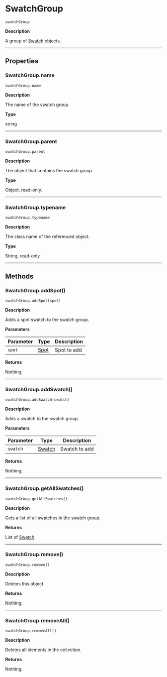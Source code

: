 # SwatchGroup

`swatchGroup`

**Description**

A group of [Swatch](Swatch.md#jsobjref-swatch) objects.

---

## Properties

### SwatchGroup.name

`swatchGroup.name`

**Description**

The name of the swatch group.

**Type**

string

---

### SwatchGroup.parent

`swatchGroup.parent`

**Description**

The object that contains the swatch group.

**Type**

Object, read-only.

---

### SwatchGroup.typename

`swatchGroup.typename`

**Description**

The class name of the referenced object.

**Type**

String, read-only

---

## Methods

### SwatchGroup.addSpot()

`swatchGroup.addSpot(spot)`

**Description**

Adds a spot swatch to the swatch group.

**Parameters**

| Parameter   | Type                          | Description   |
|-------------|-------------------------------|---------------|
| `spot`      | [Spot](Spot.md#jsobjref-spot) | Spot to add   |

**Returns**

Nothing.

---

### SwatchGroup.addSwatch()

`swatchGroup.addSwatch(swatch)`

**Description**

Adds a swatch to the swatch group.

**Parameters**

| Parameter   | Type                                | Description   |
|-------------|-------------------------------------|---------------|
| `swatch`    | [Swatch](Swatch.md#jsobjref-swatch) | Swatch to add |

**Returns**

Nothing.

---

### SwatchGroup.getAllSwatches()

`swatchGroup.getAllSwatches()`

**Description**

Gets a list of all swatches in the swatch group.

**Returns**

List of [Swatch](Swatch.md#jsobjref-swatch)

---

### SwatchGroup.remove()

`swatchGroup.remove()`

**Description**

Deletes this object.

**Returns**

Nothing.

---

### SwatchGroup.removeAll()

`swatchGroup.removeAll()`

**Description**

Deletes all elements in the collection.

**Returns**

Nothing.
